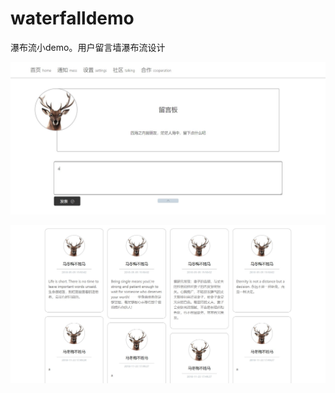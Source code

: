 # waterfalldemo
瀑布流小demo。用户留言墙瀑布流设计

![](https://github.com/KamyoChae/waterfalldemo/blob/master/index.JPG)

![](https://github.com/KamyoChae/waterfalldemo/blob/master/demo.JPG)
